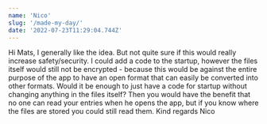 ```yaml
---
name: 'Nico'
slug: '/made-my-day/'
date: '2022-07-23T11:29:04.744Z'
---
```


Hi Mats,
I generally like the idea. But not quite sure if this would really increase safety/security.
I could add a code to the startup, however the files itself would still not be encrypted - because this would be against the entire purpose of the app to have an open format that can easily be converted into other formats.
Would it be enough to just have a code for startup without changing anything in the files itself? Then you would have the benefit that no one can read your entries when he opens the app, but if you know where the files are stored you could still read them.
Kind regards
Nico
